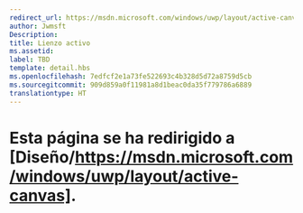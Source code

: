 ```yaml
---
redirect_url: https://msdn.microsoft.com/windows/uwp/layout/active-canvas
author: Jwmsft
Description: 
title: Lienzo activo
ms.assetid: 
label: TBD
template: detail.hbs
ms.openlocfilehash: 7edfcf2e1a73fe522693c4b328d5d72a8759d5cb
ms.sourcegitcommit: 909d859a0f11981a8d1beac0da35f779786a6889
translationtype: HT
---
```

# <a name="this-page-has-been-redirected-to-layouthttpsmsdnmicrosoftcomwindowsuwplayoutactive-canvas"></a>Esta página se ha redirigido a [Diseño/https://msdn.microsoft.com/windows/uwp/layout/active-canvas].